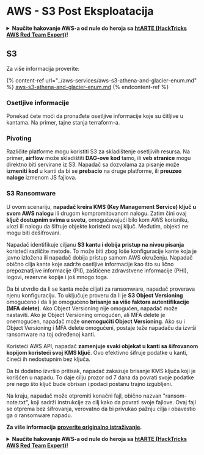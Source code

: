 # AWS - S3 Post Eksploatacija

<details>

<summary><strong>Naučite hakovanje AWS-a od nule do heroja sa</strong> <a href="https://training.hacktricks.xyz/courses/arte"><strong>htARTE (HackTricks AWS Red Team Expert)</strong></a><strong>!</strong></summary>

Drugi načini podrške HackTricks-u:

* Ako želite da vidite **vašu kompaniju oglašenu na HackTricks-u** ili **preuzmete HackTricks u PDF formatu** proverite [**SUBSCRIPTION PLANS**](https://github.com/sponsors/carlospolop)!
* Nabavite [**zvanični PEASS & HackTricks swag**](https://peass.creator-spring.com)
* Otkrijte [**The PEASS Family**](https://opensea.io/collection/the-peass-family), našu kolekciju ekskluzivnih [**NFT-ova**](https://opensea.io/collection/the-peass-family)
* **Pridružite se** 💬 [**Discord grupi**](https://discord.gg/hRep4RUj7f) ili [**telegram grupi**](https://t.me/peass) ili nas **pratite** na **Twitter-u** 🐦 [**@hacktricks_live**](https://twitter.com/hacktricks_live)**.**
* **Podelite svoje hakovanje trikove slanjem PR-ova na** [**HackTricks**](https://github.com/carlospolop/hacktricks) i [**HackTricks Cloud**](https://github.com/carlospolop/hacktricks-cloud) github repozitorijume.

</details>

## S3

Za više informacija proverite:

{% content-ref url="../aws-services/aws-s3-athena-and-glacier-enum.md" %}
[aws-s3-athena-and-glacier-enum.md](../aws-services/aws-s3-athena-and-glacier-enum.md)
{% endcontent-ref %}

### Osetljive informacije

Ponekad ćete moći da pronađete osetljive informacije koje su čitljive u kantama. Na primer, tajne stanja terraform-a.

### Pivoting

Različite platforme mogu koristiti S3 za skladištenje osetljivih resursa. Na primer, **airflow** može skladištiti **DAG-ove** **kod** tamo, ili **veb stranice** mogu direktno biti servirane iz S3. Napadač sa dozvolama za pisanje može **izmeniti kod** u kanti da bi se **prebacio** na druge platforme, ili **preuzeo naloge** izmenom JS fajlova.

### S3 Ransomware

U ovom scenariju, **napadač kreira KMS (Key Management Service) ključ u svom AWS nalogu** ili drugom kompromitovanom nalogu. Zatim čini ovaj **ključ dostupnim svima u svetu**, omogućavajući bilo kom AWS korisniku, ulozi ili nalogu da šifruje objekte koristeći ovaj ključ. Međutim, objekti ne mogu biti dešifrovani.

Napadač identifikuje ciljanu **S3 kantu i dobija pristup na nivou pisanja** koristeći različite metode. To može biti zbog loše konfiguracije kante koja je javno izložena ili napadač dobija pristup samom AWS okruženju. Napadač obično cilja kante koje sadrže osetljive informacije kao što su lično prepoznatljive informacije (PII), zaštićene zdravstvene informacije (PHI), logovi, rezervne kopije i još mnogo toga.

Da bi utvrdio da li se kanta može ciljati za ransomware, napadač proverava njenu konfiguraciju. To uključuje proveru da li je **S3 Object Versioning** omogućeno i da li je omogućeno **brisanje sa više faktora autentifikacije (MFA delete)**. Ako Object Versioning nije omogućen, napadač može nastaviti. Ako je Object Versioning omogućen, ali MFA delete je onemogućen, napadač može **onemogućiti Object Versioning**. Ako su i Object Versioning i MFA delete omogućeni, postaje teže napadaču da izvrši ransomware na toj određenoj kanti.

Koristeći AWS API, napadač **zamenjuje svaki objekat u kanti sa šifrovanom kopijom koristeći svoj KMS ključ**. Ovo efektivno šifruje podatke u kanti, čineći ih nedostupnim bez ključa.

Da bi dodatno izvršio pritisak, napadač zakazuje brisanje KMS ključa koji je korišćen u napadu. To daje cilju prozor od 7 dana da povrati svoje podatke pre nego što ključ bude obrisan i podaci postanu trajno izgubljeni.

Na kraju, napadač može otpremiti konačni fajl, obično nazvan "ransom-note.txt", koji sadrži instrukcije za cilj kako da povrati svoje fajlove. Ovaj fajl se otprema bez šifrovanja, verovatno da bi privukao pažnju cilja i obavestio ga o ransomware napadu.

**Za više informacija** [**proverite originalno istraživanje**](https://rhinosecuritylabs.com/aws/s3-ransomware-part-1-attack-vector/)**.**

<details>

<summary><strong>Naučite hakovanje AWS-a od nule do heroja sa</strong> <a href="https://training.hacktricks.xyz/courses/arte"><strong>htARTE (HackTricks AWS Red Team Expert)</strong></a><strong>!</strong></summary>

Drugi načini podrške HackTricks-u:

* Ako želite da vidite **vašu kompaniju oglašenu na HackTricks-u** ili **preuzmete HackTricks u PDF formatu** proverite [**SUBSCRIPTION PLANS**](https://github.com/sponsors/carlospolop)!
* Nabavite [**zvanični PEASS & HackTricks swag**](https://peass.creator-spring.com)
* Otkrijte [**The PEASS Family**](https://opensea.io/collection/the-peass-family), našu kolekciju ekskluzivnih [**NFT-ova**](https://opensea.io/collection/the-peass-family)
* **Pridružite se** 💬 [**Discord grupi**](https://discord.gg/hRep4RUj7f) ili [**telegram grupi**](https://t.me/peass) ili nas **pratite** na **Twitter-u** 🐦 [**@hacktricks_live**](https://twitter.com/hacktricks_live)**.**
* **Podelite svoje hakovanje trikove slanjem PR-ova na** [**HackTricks**](https://github.com/carlospolop/hacktricks) i [**HackTricks Cloud**](https://github.com/carlospolop/hacktricks-cloud) github repozitorijume.

</details>
